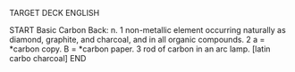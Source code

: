 TARGET DECK
ENGLISH

START
Basic
Carbon
Back: n. 1 non-metallic element occurring naturally as diamond, graphite, and charcoal, and in all organic compounds. 2 a = *carbon copy. B = *carbon paper. 3 rod of carbon in an arc lamp. [latin carbo charcoal]
END
